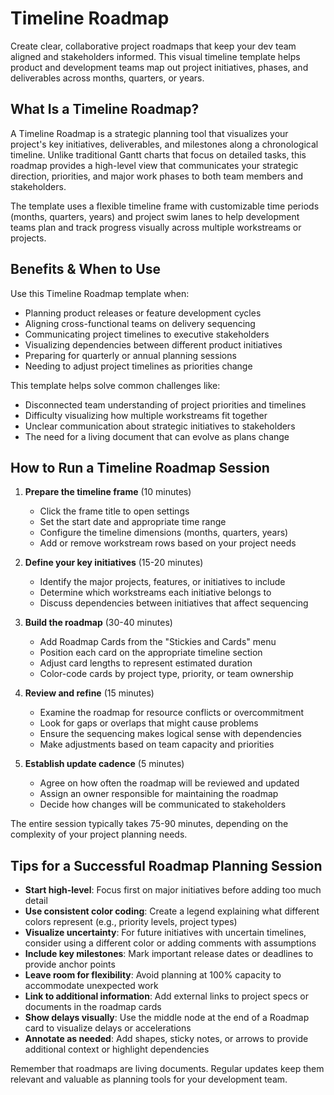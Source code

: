 # Timeline Roadmap

Create clear, collaborative project roadmaps that keep your dev team aligned and stakeholders informed. This visual timeline template helps product and development teams map out project initiatives, phases, and deliverables across months, quarters, or years.

## What Is a Timeline Roadmap?

A Timeline Roadmap is a strategic planning tool that visualizes your project's key initiatives, deliverables, and milestones along a chronological timeline. Unlike traditional Gantt charts that focus on detailed tasks, this roadmap provides a high-level view that communicates your strategic direction, priorities, and major work phases to both team members and stakeholders.

The template uses a flexible timeline frame with customizable time periods (months, quarters, years) and project swim lanes to help development teams plan and track progress visually across multiple workstreams or projects.

## Benefits & When to Use

Use this Timeline Roadmap template when:

- Planning product releases or feature development cycles
- Aligning cross-functional teams on delivery sequencing
- Communicating project timelines to executive stakeholders
- Visualizing dependencies between different product initiatives
- Preparing for quarterly or annual planning sessions
- Needing to adjust project timelines as priorities change

This template helps solve common challenges like:
- Disconnected team understanding of project priorities and timelines
- Difficulty visualizing how multiple workstreams fit together
- Unclear communication about strategic initiatives to stakeholders
- The need for a living document that can evolve as plans change

## How to Run a Timeline Roadmap Session

1. **Prepare the timeline frame** (10 minutes)
   - Click the frame title to open settings
   - Set the start date and appropriate time range 
   - Configure the timeline dimensions (months, quarters, years)
   - Add or remove workstream rows based on your project needs

2. **Define your key initiatives** (15-20 minutes)
   - Identify the major projects, features, or initiatives to include
   - Determine which workstreams each initiative belongs to
   - Discuss dependencies between initiatives that affect sequencing

3. **Build the roadmap** (30-40 minutes)
   - Add Roadmap Cards from the "Stickies and Cards" menu
   - Position each card on the appropriate timeline section
   - Adjust card lengths to represent estimated duration
   - Color-code cards by project type, priority, or team ownership

4. **Review and refine** (15 minutes)
   - Examine the roadmap for resource conflicts or overcommitment
   - Look for gaps or overlaps that might cause problems
   - Ensure the sequencing makes logical sense with dependencies
   - Make adjustments based on team capacity and priorities

5. **Establish update cadence** (5 minutes)
   - Agree on how often the roadmap will be reviewed and updated
   - Assign an owner responsible for maintaining the roadmap
   - Decide how changes will be communicated to stakeholders

The entire session typically takes 75-90 minutes, depending on the complexity of your project planning needs.

## Tips for a Successful Roadmap Planning Session

- **Start high-level**: Focus first on major initiatives before adding too much detail
- **Use consistent color coding**: Create a legend explaining what different colors represent (e.g., priority levels, project types)
- **Visualize uncertainty**: For future initiatives with uncertain timelines, consider using a different color or adding comments with assumptions
- **Include key milestones**: Mark important release dates or deadlines to provide anchor points
- **Leave room for flexibility**: Avoid planning at 100% capacity to accommodate unexpected work
- **Link to additional information**: Add external links to project specs or documents in the roadmap cards
- **Show delays visually**: Use the middle node at the end of a Roadmap card to visualize delays or accelerations
- **Annotate as needed**: Add shapes, sticky notes, or arrows to provide additional context or highlight dependencies

Remember that roadmaps are living documents. Regular updates keep them relevant and valuable as planning tools for your development team.